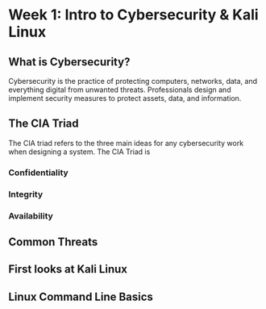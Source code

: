 # Week 1: Intro to Cybersecurity & Kali Linux

## What is Cybersecurity?

Cybersecurity is the practice of protecting computers, networks, data, and everything digital from unwanted threats. Professionals design and implement security measures to protect assets, data, and information.

## The CIA Triad

The CIA triad refers to the three main ideas for any cybersecurity work when designing a system. The CIA Triad is
### Confidentiality

### Integrity

### Availability

## Common Threats



## First looks at Kali Linux



## Linux Command Line Basics

